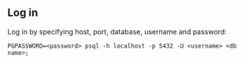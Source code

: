 ## Log in

Log in by specifying host, port, database, username and password:
```
PGPASSWORD=<password> psql -h localhost -p 5432 -U <username> <db name>;
```